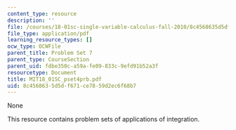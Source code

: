 ```yaml
---
content_type: resource
description: ''
file: /courses/18-01sc-single-variable-calculus-fall-2010/8c4568635d5df671ce7859d2ec6f68b7_MIT18_01SC_pset4prb.pdf
file_type: application/pdf
learning_resource_types: []
ocw_type: OCWFile
parent_title: Problem Set 7
parent_type: CourseSection
parent_uid: fdbe350c-a59a-fe09-833c-9efd91b52a3f
resourcetype: Document
title: MIT18_01SC_pset4prb.pdf
uid: 8c456863-5d5d-f671-ce78-59d2ec6f68b7
---
```

None

This resource contains problem sets of applications of integration. 